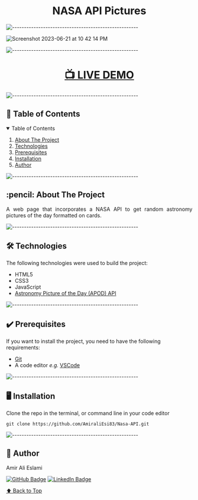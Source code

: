 <h1 align="center" id="top">NASA API Pictures</h1>

![-----------------------------------------------------](https://raw.githubusercontent.com/andreasbm/readme/master/assets/lines/cloudy.png)

![Screenshot 2023-06-21 at 10 42 14 PM](https://github.com/AmiraliEsi83/Nasa-API/assets/112820902/74ae2167-24c9-4343-b22b-3afcff44edf6)



![-----------------------------------------------------](https://raw.githubusercontent.com/andreasbm/readme/master/assets/lines/cloudy.png)

<h1 align="center"><a href="https://AmiraliEsi83.github.io/Nasa-API/"><strong>📺 LIVE DEMO</strong></a></h3>

![-----------------------------------------------------](https://raw.githubusercontent.com/andreasbm/readme/master/assets/lines/cloudy.png)

<h2 id="table-of-contents"> 📖 Table of Contents</h2>

<div>
  <details open="open">
    <summary>Table of Contents</summary>
    <ol>
      <li><a href="#about-the-project">About The Project</a></li>
      <li><a href="#technologies">Technologies</a></li>
      <li><a href="#prerequisites">Prerequisites</a></li>
      <li><a href="#installation">Installation</a></li>
      <li><a href="#author">Author</a></li>
    </ol>
  </details>
</div>

![-----------------------------------------------------](https://raw.githubusercontent.com/andreasbm/readme/master/assets/lines/cloudy.png)

<!-- ABOUT THE PROJECT -->
<h2 id="about-the-project"> :pencil: About The Project</h2>

<p align="justify">
A web page that incorporates a NASA API to get random astronomy pictures of the day formatted on cards. 
</p>

![-----------------------------------------------------](https://raw.githubusercontent.com/andreasbm/readme/master/assets/lines/cloudy.png)

<!-- technologies -->
<h2 id="technologies"> 🛠 Technologies</h2>

<p>The following technologies were used to build the project:</p>

- HTML5
- CSS3
- JavaScript
- [Astronomy Picture of the Day (APOD) API](https://github.com/nasa/apod-api/)

![-----------------------------------------------------](https://raw.githubusercontent.com/andreasbm/readme/master/assets/lines/cloudy.png)

<!-- prerequisites -->
<h2 id="prerequisites"> ✔️ Prerequisites</h2>

<p>If you want to install the project, you need to have the following requirements:</p>

- [Git](https://git-scm.com/)
- A code editor <i>e.g.</i> [VSCode](https://code.visualstudio.com/)

![-----------------------------------------------------](https://raw.githubusercontent.com/andreasbm/readme/master/assets/lines/cloudy.png)

<!-- installation -->
<h2 id="installation"> 🖥️ Installation</h2>

<p>Clone the repo in the terminal, or command line in your code editor</p>
<pre><code>git clone https://github.com/AmiraliEsi83/Nasa-API.git </code></pre>

![-----------------------------------------------------](https://raw.githubusercontent.com/andreasbm/readme/master/assets/lines/cloudy.png)

<!-- author -->
<h2 id="author"> 📜 Author</h2>

<p>Amir Ali Eslami</p>

[![GitHub Badge](https://img.shields.io/badge/GitHub-100000?style=for-the-badge&logo=github&logoColor=white)](https://github.com/AmiraliEsi83/)
[![LinkedIn Badge](https://img.shields.io/badge/LinkedIn-0077B5?style=for-the-badge&logo=linkedin&logoColor=white)](https://www.linkedin.com/in/amiralieslami/)

[⬆ Back to Top](#top)<br>
